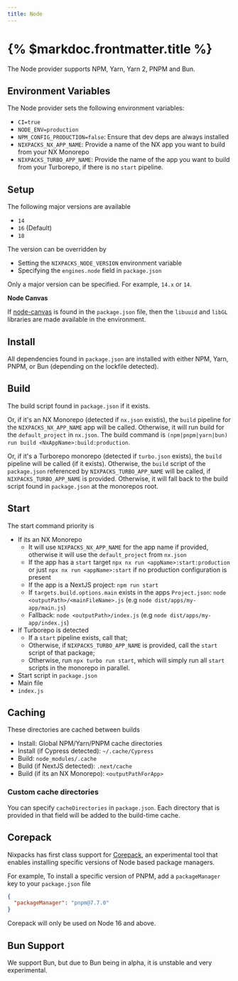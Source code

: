 ```yaml
---
title: Node
---
```


# {% $markdoc.frontmatter.title %}

The Node provider supports NPM, Yarn, Yarn 2, PNPM and Bun.

## Environment Variables

The Node provider sets the following environment variables:

- `CI=true`
- `NODE_ENV=production`
- `NPM_CONFIG_PRODUCTION=false`: Ensure that dev deps are always installed
- `NIXPACKS_NX_APP_NAME`: Provide a name of the NX app you want to build from your NX Monorepo
- `NIXPACKS_TURBO_APP_NAME`: Provide the name of the app you want to build from your Turborepo, if there is no `start` pipeline.

## Setup

The following major versions are available

- `14`
- `16` (Default)
- `18`

The version can be overridden by

- Setting the `NIXPACKS_NODE_VERSION` environment variable
- Specifying the `engines.node` field in `package.json`

Only a major version can be specified. For example, `14.x` or `14`.

**Node Canvas**

If [node-canvas](https://www.npmjs.com/package/canvas) is found in the `package.json` file, then the `libuuid` and `libGL` libraries are made available in the environment.

## Install

All dependencies found in `package.json` are installed with either NPM, Yarn, PNPM, or Bun (depending on the lockfile detected).

## Build

The build script found in `package.json` if it exists.

Or, if it's an NX Monorepo (detected if `nx.json` existis), the `build` pipeline for the `NIXPACKS_NX_APP_NAME` app will be called. Otherwise, it will run build for the `default_project` in `nx.json`. The build command is `(npm|pnpm|yarn|bun) run build <NxAppName>:build:production`.

Or, if it's a Turborepo monorepo (detected if `turbo.json` exists), the `build` pipeline will be called (if it exists). Otherwise, the `build` script of the `package.json` referenced by `NIXPACKS_TURBO_APP_NAME` will be called, if `NIXPACKS_TURBO_APP_NAME` is provided. Otherwise, it will fall back to the build script found in `package.json` at the monorepos root.

## Start

The start command priority is

- If its an NX Monorepo
  - It will use `NIXPACKS_NX_APP_NAME` for the app name if provided, otherwise it will use the `default_project` from `nx.json`
  - If the app has a `start` target `npx nx run <appName>:start:production` or just `npx nx run <appName>:start` if no production configuration is present
  - If the app is a NextJS project: `npm run start`
  - If `targets.build.options.main` exists in the apps `Project.json`: `node <outputPath>/<mainFileName>.js` (e.g `node dist/apps/my-app/main.js`)
  - Fallback: `node <outputPath>/index.js` (e.g `node dist/apps/my-app/index.js`)
- If Turborepo is detected
  - If a `start` pipeline exists, call that;
  - Otherwise, if `NIXPACKS_TURBO_APP_NAME` is provided, call the `start` script of that package;
  - Otherwise, run `npx turbo run start`, which will simply run all `start` scripts in the monorepo in parallel.
- Start script in `package.json`
- Main file
- `index.js`

## Caching

These directories are cached between builds

- Install: Global NPM/Yarn/PNPM cache directories
- Install (if Cypress detected): `~/.cache/Cypress`
- Build: `node_modules/.cache`
- Build (if NextJS detected): `.next/cache`
- Build (if its an NX Monorepo): `<outputPathForApp>`

### Custom cache directories

You can specify `cacheDirectories` in `package.json`. Each directory that is provided in that field will be added to the build-time cache.

## Corepack

Nixpacks has first class support for [Corepack](https://nodejs.org/api/corepack.html), an experimental tool that enables installing specific versions of Node based package managers.

For example, To install a specific version of PNPM, add a `packageManager` key to your `package.json` file

```json
{
  "packageManager": "pnpm@7.7.0"
}
```

Corepack will only be used on Node 16 and above.

## Bun Support

We support Bun, but due to Bun being in alpha, it is unstable and very experimental.
